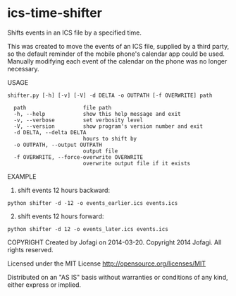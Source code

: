 ics-time-shifter
================

Shifts events in an ICS file by a specified time.

This was created to move the events of an ICS file, supplied by a third party,
so the default reminder of the mobile phone's calendar app could be used.
Manually modifying each event of the calendar on the phone was no longer
necessary.   


USAGE
```
shifter.py [-h] [-v] [-V] -d DELTA -o OUTPATH [-f OVERWRITE] path

  path                  file path
  -h, --help            show this help message and exit
  -v, --verbose         set verbosity level
  -V, --version         show program's version number and exit
  -d DELTA, --delta DELTA
                        hours to shift by
  -o OUTPATH, --output OUTPATH
                        output file
  -f OVERWRITE, --force-overwrite OVERWRITE
                        overwrite output file if it exists
```

EXAMPLE
1. shift events 12 hours backward:
```
python shifter -d -12 -o events_earlier.ics events.ics
``` 

2. shift events 12 hours forward:
```
python shifter -d 12 -o events_later.ics events.ics
```


COPYRIGHT
  Created by Jofagi on 2014-03-20.
  Copyright 2014 Jofagi. All rights reserved.

  Licensed under the MIT License
  http://opensource.org/licenses/MIT

  Distributed on an "AS IS" basis without warranties
  or conditions of any kind, either express or implied.